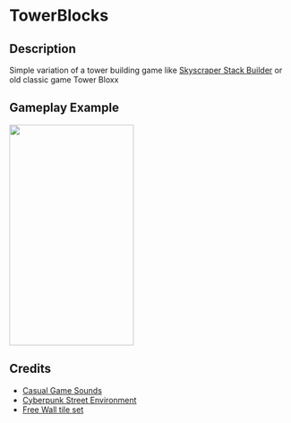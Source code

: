# TowerBlocks

## Description
Simple variation of a tower building game like [Skyscraper Stack Builder](https://play.google.com/store/apps/details?id=com.huuugetaptapgames.skyscraperstackbuilder&hl=ru&gl=US)
or old classic game Tower Bloxx

## Gameplay Example
<img src="/repository_resources/TowerBlocks/gameplay.gif" alt="" width="222" height="394">

## Credits
- [Casual Game Sounds](https://assetstore.unity.com/packages/audio/sound-fx/free-casual-game-sfx-pack-54116)
- [Cyberpunk Street Environment](https://assetstore.unity.com/packages/2d/textures-materials/building/cyberpunk-street-environment-86766)
- [Free Wall tile set](https://assetstore.unity.com/packages/2d/environments/free-wall-tile-set-130514)
